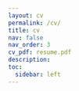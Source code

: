 ```yaml
---
layout: cv
permalink: /cv/
title: cv
nav: false
nav_order: 3
cv_pdf: resume.pdf
description: 
toc:
  sidebar: left
---
```

